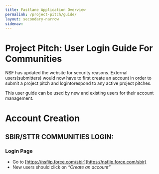```yaml
---
title: Fastlane Application Overview
permalink: /project-pitch/guide/
layout: secondary-narrow
sidenav: 
---
```

# Project Pitch: User Login Guide For Communities

NSF has updated the website for security reasons. External users(submitters) would now have to first create an account in order to submit a project pitch and logintorespond to any active project pitches.

This user guide can be used by new and existing users for their account management. 

# Account Creation

## SBIR/STTR COMMUNITIES LOGIN:

### Login Page
- Go to [https://nsfiip.force.com/sbir](https://nsfiip.force.com/sbir)
- New users should click on *“Create an account”*
